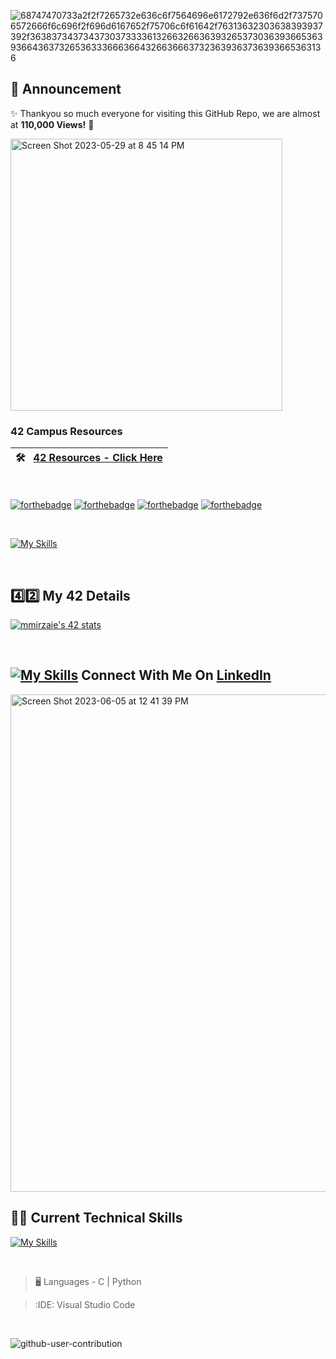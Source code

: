 ![68747470733a2f2f7265732e636c6f7564696e6172792e636f6d2f7375706572666f6c696f2f696d6167652f75706c6f61642f76313632303638393937392f363837343734373037333361326632663639326537303639366536393664363732653633366636643266366637323639363736393665363136](https://user-images.githubusercontent.com/58959408/232639433-cb0aea21-66f0-4508-a771-85e2089c5a87.gif)

## :partying_face: Announcement

:sparkles: Thankyou so much everyone for visiting this GitHub Repo, we are almost at **110,000 Views!** :tada:

<img width="435" alt="Screen Shot 2023-05-29 at 8 45 14 PM" src="https://github.com/pasqualerossi/pasqualerossi/assets/58959408/f8811937-190d-4ebb-8823-cd8f319ca875">

### 42 Campus Resources

| :hammer_and_wrench: &nbsp; [42 Resources - Click Here](https://github.com/pasqualerossi/42-Tools)|
|:--|

<br>

[![forthebadge](https://forthebadge.com/images/badges/built-with-love.svg)](https://forthebadge.com)
[![forthebadge](https://forthebadge.com/images/badges/check-it-out.svg)](https://forthebadge.com)
[![forthebadge](https://forthebadge.com/images/badges/makes-people-smile.svg)](https://forthebadge.com)
[![forthebadge](https://forthebadge.com/images/badges/ctrl-c-ctrl-v.svg)](https://forthebadge.com)

<br>

[![My Skills](https://skillicons.dev/icons?i=vue,ts,nodejs,postgres,docker)](https://skillicons.dev)

<br>

## 4️⃣2️⃣ My 42 Details

<!-- [Link To My 42Intra](https://profile.intra.42.fr/users/prossi) -->

<!-- [![prossi's 42 stats](https://badge.mediaplus.ma/darkblue/prossi?1337Badge=off&UM6P=off)](https://github.com/oakoudad/badge42) -->

[![mmirzaie's 42 stats](https://badge.mediaplus.ma/darkblue/mmirzaie?1337Badge=off&UM6P=off)](https://github.com/oakoudad/badge42)

<br>

## [![My Skills](https://skillicons.dev/icons?i=linkedin)](https://www.linkedin.com/in/pasqualerossi1/) Connect With Me On [LinkedIn](https://www.linkedin.com/in/pasqualerossi1/)

<img width="796" alt="Screen Shot 2023-06-05 at 12 41 39 PM" src="https://github.com/pasqualerossi/pasqualerossi/assets/58959408/8bccf580-d9e2-49ec-88b4-d0e95e144031">

## 🧑‍💻 Current Technical Skills

[![My Skills](https://skillicons.dev/icons?i=c,cpp,md,bash,vim,vscode,stackoverflow,html,css,github,git,visualstudio)](https://skillicons.dev)

<br>

> :desktop_computer:  Languages - C | Python

> :IDE:  Visual Studio Code

<br>

![github-user-contribution](https://user-images.githubusercontent.com/58959408/157782696-8bc9ca49-ca61-4ab5-8b83-49c4e76c1a8f.svg)
